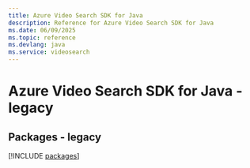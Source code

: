 ```yaml
---
title: Azure Video Search SDK for Java
description: Reference for Azure Video Search SDK for Java
ms.date: 06/09/2025
ms.topic: reference
ms.devlang: java
ms.service: videosearch
---
```

# Azure Video Search SDK for Java - legacy
## Packages - legacy
[!INCLUDE [packages](video-search-index.md)]
